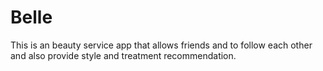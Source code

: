 # Belle
This is an beauty service app that allows friends and to follow each other and also provide style and treatment recommendation.
